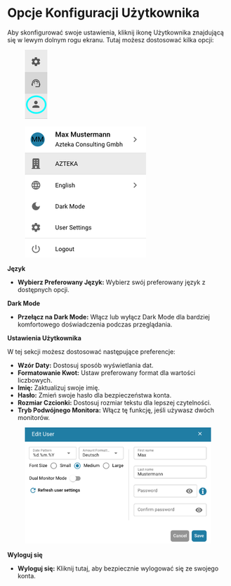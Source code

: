 # Opcje Konfiguracji Użytkownika

Aby skonfigurować swoje ustawienia, kliknij ikonę Użytkownika znajdującą się w lewym dolnym rogu ekranu. Tutaj możesz dostosować kilka opcji:

<figure><img src="../../.gitbook/assets/user-config.png" alt=""><figcaption></figcaption></figure>

<figure><img src="../../.gitbook/assets/user-config2.png" alt=""><figcaption></figcaption></figure>

**Język**

* **Wybierz Preferowany Język:** Wybierz swój preferowany język z dostępnych opcji.

**Dark Mode**

* **Przełącz na Dark Mode:** Włącz lub wyłącz Dark Mode dla bardziej komfortowego doświadczenia podczas przeglądania.

**Ustawienia Użytkownika**

W tej sekcji możesz dostosować następujące preferencje:

* **Wzór Daty:** Dostosuj sposób wyświetlania dat.
* **Formatowanie Kwot:** Ustaw preferowany format dla wartości liczbowych.
* **Imię:** Zaktualizuj swoje imię.
* **Hasło:** Zmień swoje hasło dla bezpieczeństwa konta.
* **Rozmiar Czcionki:** Dostosuj rozmiar tekstu dla lepszej czytelności.
* **Tryb Podwójnego Monitora:** Włącz tę funkcję, jeśli używasz dwóch monitorów.

<figure><img src="../../.gitbook/assets/user-config3.png" alt=""><figcaption></figcaption></figure>

**Wyloguj się**

* **Wyloguj się:** Kliknij tutaj, aby bezpiecznie wylogować się ze swojego konta.
